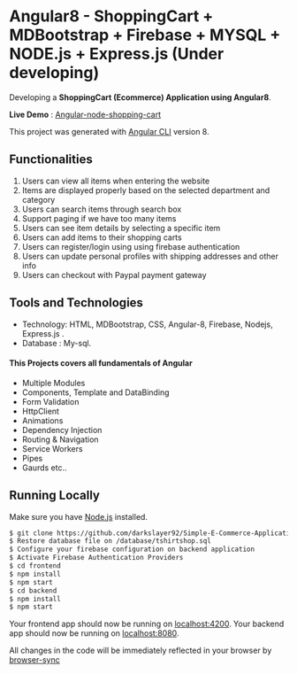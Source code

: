 # Angular8 - ShoppingCart + MDBootstrap + Firebase + MYSQL + NODE.js + Express.js (Under developing)


Developing a **ShoppingCart (Ecommerce) Application using Angular8**.

**Live Demo** : [Angular-node-shopping-cart](https://tshirt-shop-900ac.firebaseapp.com/)

This project was generated with [Angular CLI](https://github.com/angular/angular-cli) version 8.

## Functionalities

1. Users can view all items when entering the website
2. Items are displayed properly based on the selected department and category
3. Users can search items through search box
4. Support paging if we have too many items
5. Users can see item details by selecting a specific item
6. Users can add items to their shopping carts
7. Users can register/login using using firebase authentication
8. Users can update personal profiles with shipping addresses and other info
9. Users can checkout with Paypal payment gateway

## Tools and Technologies

- Technology: HTML, MDBootstrap, CSS, Angular-8, Firebase, Nodejs, Express.js .
- Database : My-sql.


#### This Projects covers all fundamentals of Angular


- Multiple Modules
- Components, Template and DataBinding
- Form Validation
- HttpClient
- Animations
- Dependency Injection
- Routing & Navigation
- Service Workers
- Pipes
- Gaurds etc..

## Running Locally

Make sure you have [Node.js](http://nodejs.org/) installed.

```sh
$ git clone https://github.com/darkslayer92/Simple-E-Commerce-Application.git # or clone your own fork
$ Restore database file on /database/tshirtshop.sql
$ Configure your firebase configuration on backend application
$ Activate Firebase Authentication Providers
$ cd frontend
$ npm install
$ npm start
$ cd backend
$ npm install
$ npm start
```

Your frontend app should now be running on [localhost:4200](http://localhost:4200/).
Your backend app should now be running on [localhost:8080](http://localhost:8080/).

All changes in the code will be immediately reflected in your browser by [browser-sync](http://browsersync.io/)
